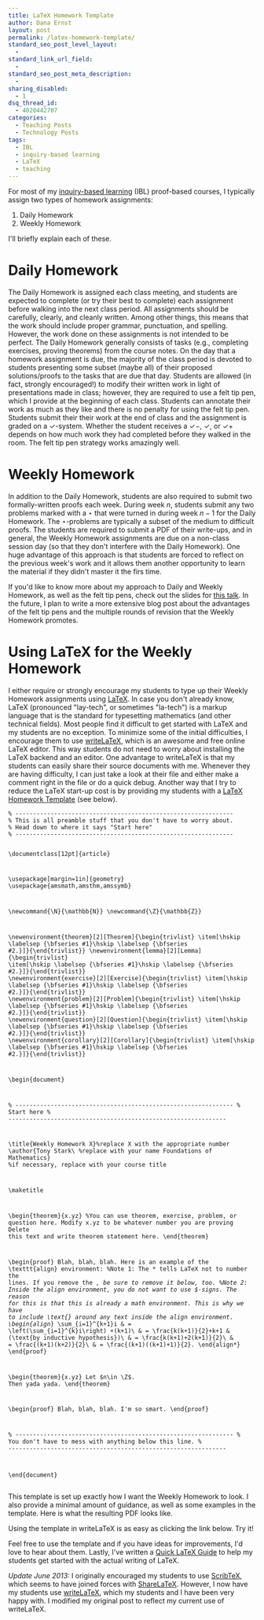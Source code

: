 ```yaml
---
title: LaTeX Homework Template
author: Dana Ernst
layout: post
permalink: /latex-homework-template/
standard_seo_post_level_layout:
  - 
standard_link_url_field:
  - 
standard_seo_post_meta_description:
  - 
sharing_disabled:
  - 1
dsq_thread_id:
  - 4020442707
categories:
  - Teaching Posts
  - Technology Posts
tags:
  - IBL
  - inquiry-based learning
  - LaTeX
  - teaching
---
```

For most of my [inquiry-based learning][1] (IBL) proof-based courses, I typically assign two types of homework assignments:

  1. Daily Homework
  2. Weekly Homework

I'll briefly explain each of these.

# Daily Homework

The Daily Homework is assigned each class meeting, and students are expected to complete (or try their best to complete) each assignment before walking into the next class period. All assignments should be carefully, clearly, and cleanly written. Among other things, this means that the work should include proper grammar, punctuation, and spelling. However, the work done on these assignments is not intended to be perfect. The Daily Homework generally consists of tasks (e.g., completing exercises, proving theorems) from the course notes. On the day that a homework assignment is due, the majority of the class period is devoted to students presenting some subset (maybe all) of their proposed solutions/proofs to the tasks that are due that day. Students are allowed (in fact, strongly encouraged!) to modify their written work in light of presentations made in class; however, they are required to use a felt tip pen, which I provide at the beginning of each class. Students can annotate their work as much as they like and there is no penalty for using the felt tip pen. Students submit their their work at the end of class and the assignment is graded on a $\checkmark$-system. Whether the student receives a $\checkmark-$, $\checkmark$, or $\checkmark+$ depends on how much work they had completed before they walked in the room. The felt tip pen strategy works amazingly well.

# Weekly Homework

In addition to the Daily Homework, students are also required to submit two formally-written proofs each week. During week $n$, students submit any two problems marked with a $\star$ that were turned in during week $n-1$ for the Daily Homework. The $\star$-problems are typically a subset of the medium to difficult proofs. The students are required to submit a PDF of their write-ups, and in general, the Weekly Homework assignments are due on a non-class session day (so that they don't interfere with the Daily Homework). One huge advantage of this approach is that students are forced to reflect on the previous week's work and it allows them another opportunity to learn the material if they didn't master it the firs time.

If you'd like to know more about my approach to Daily and Weekly Homework, as well as the felt tip pens, check out the slides for [this talk][2]. In the future, I plan to write a more extensive blog post about the advantages of the felt tip pens and the multiple rounds of revision that the Weekly Homework promotes.

# Using LaTeX for the Weekly Homework

I either require or strongly encourage my students to type up their Weekly Homework assignments using [LaTeX][3]. In case you don't already know, LaTeX (pronounced "lay-tech", or sometimes "la-tech") is a markup language that is the standard for typesetting mathematics (and other technical fields). Most people find it difficult to get started with LaTeX and my students are no exception. To minimize some of the initial difficulties, I encourage them to use [writeLaTeX][4], which is an awesome and free online LaTeX editor. This way students do not need to worry about installing the LaTeX backend and an editor. One advantage to writeLaTeX is that my students can easily share their source documents with me. Whenever they are having difficulty, I can just take a look at their file and either make a comment right in the file or do a quick debug. Another way that I try to reduce the LaTeX start-up cost is by providing my students with a [LaTeX Homework Template][5] (see below).

<noscript>
  <pre><code class="language-tex tex">% --------------------------------------------------------------
% This is all preamble stuff that you don't have to worry about.
% Head down to where it says "Start here"
% --------------------------------------------------------------
 
\documentclass[12pt]{article}
 
\usepackage[margin=1in]{geometry} 
\usepackage{amsmath,amsthm,amssymb}
 
\newcommand{\N}{\mathbb{N}}
\newcommand{\Z}{\mathbb{Z}}
 
\newenvironment{theorem}[2][Theorem]{\begin{trivlist}
\item[\hskip \labelsep {\bfseries #1}\hskip \labelsep {\bfseries #2.}]}{\end{trivlist}}
\newenvironment{lemma}[2][Lemma]{\begin{trivlist}
\item[\hskip \labelsep {\bfseries #1}\hskip \labelsep {\bfseries #2.}]}{\end{trivlist}}
\newenvironment{exercise}[2][Exercise]{\begin{trivlist}
\item[\hskip \labelsep {\bfseries #1}\hskip \labelsep {\bfseries #2.}]}{\end{trivlist}}
\newenvironment{problem}[2][Problem]{\begin{trivlist}
\item[\hskip \labelsep {\bfseries #1}\hskip \labelsep {\bfseries #2.}]}{\end{trivlist}}
\newenvironment{question}[2][Question]{\begin{trivlist}
\item[\hskip \labelsep {\bfseries #1}\hskip \labelsep {\bfseries #2.}]}{\end{trivlist}}
\newenvironment{corollary}[2][Corollary]{\begin{trivlist}
\item[\hskip \labelsep {\bfseries #1}\hskip \labelsep {\bfseries #2.}]}{\end{trivlist}}
 
\begin{document}
 
% --------------------------------------------------------------
%                         Start here
% --------------------------------------------------------------
 
\title{Weekly Homework X}%replace X with the appropriate number
\author{Tony Stark\\ %replace with your name
Foundations of Mathematics} %if necessary, replace with your course title
 
\maketitle
 
\begin{theorem}{x.yz} %You can use theorem, exercise, problem, or question here.  Modify x.yz to be whatever number you are proving
Delete this text and write theorem statement here.
\end{theorem}
 
\begin{proof}
Blah, blah, blah.  Here is an example of the \texttt{align} environment:
%Note 1: The * tells LaTeX not to number the lines.  If you remove the *, be sure to remove it below, too.
%Note 2: Inside the align environment, you do not want to use $-signs.  The reason for this is that this is already a math environment. This is why we have to include \text{} around any text inside the align environment.
\begin{align*}
\sum_{i=1}^{k+1}i & = \left(\sum_{i=1}^{k}i\right) +(k+1)\\ 
& = \frac{k(k+1)}{2}+k+1 & (\text{by inductive hypothesis})\\
& = \frac{k(k+1)+2(k+1)}{2}\\
& = \frac{(k+1)(k+2)}{2}\\
& = \frac{(k+1)((k+1)+1)}{2}.
\end{align*}
\end{proof}
 
\begin{theorem}{x.yz}
Let $n\in \Z$.  Then yada yada.
\end{theorem}
 
\begin{proof}
Blah, blah, blah.  I'm so smart.
\end{proof}
 
% --------------------------------------------------------------
%     You don't have to mess with anything below this line.
% --------------------------------------------------------------
 
\end{document}</code></pre>
</noscript>

This template is set up exactly how I want the Weekly Homework to look. I also provide a minimal amount of guidance, as well as some examples in the template. Here is what the resulting PDF looks like.

<div>
</div>

Using the template in writeLaTeX is as easy as clicking the link below. Try it!

<center>
  </p> 
  
  <p>
    </center>
  </p>
  
  <p>
    Feel free to use the template and if you have ideas for improvements, I'd love to hear about them. Lastly, I've written a <a href="{{ site.baseurl }}/quick-latex-guide/">Quick LaTeX Guide</a> to help my students get started with the actual writing of LaTeX.
  </p>
  
  <p>
    <em>Update June 2013:</em> I originally encouraged my students to use <a href="http://scribtex.com">ScribTeX</a>, which seems to have joined forces with <a href="http://sharelatex.com">ShareLaTeX</a>. However, I now have my students use <a href="http://writelatex.com">writeLaTeX</a>, which my students and I have been very happy with. I modified my original post to reflect my current use of writeLaTeX.
  </p>

 [1]: http://www.inquirybasedlearning.org/?page=What_is_IBL
 [2]: https://speakerdeck.com/u/dcernst/p/effective-and-efficient-grading-for-an-ibl-course
 [3]: http://en.wikipedia.org/wiki/LaTeX
 [4]: http://writelatex.com
 [5]: https://gist.github.com/1827406